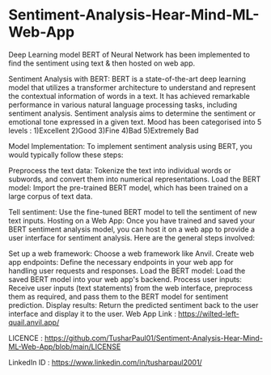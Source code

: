 # Sentiment-Analysis-Hear-Mind-ML-Web-App
Deep Learning model BERT of Neural Network has been implemented to find the sentiment using text &amp; then hosted on web app.

Sentiment Analysis with BERT:
BERT is a state-of-the-art deep learning model that utilizes a transformer architecture to understand and represent the contextual information of words in a text. It has achieved remarkable performance in various natural language processing tasks, including sentiment analysis. Sentiment analysis aims to determine the sentiment or emotional tone expressed in a given text.
Mood has been categorised into 5 levels : 1)Excellent 2)Good 3)Fine 4)Bad 5)Extremely Bad

Model Implementation:
To implement sentiment analysis using BERT, you would typically follow these steps:

Preprocess the text data: Tokenize the text into individual words or subwords, and convert them into numerical representations.
Load the BERT model: Import the pre-trained BERT model, which has been trained on a large corpus of text data.

Tell sentiment: Use the fine-tuned BERT model to tell the sentiment of new text inputs.
Hosting on a Web App:
Once you have trained and saved your BERT sentiment analysis model, you can host it on a web app to provide a user interface for sentiment analysis. Here are the general steps involved:

Set up a web framework: Choose a web framework like Anvil.
Create web app endpoints: Define the necessary endpoints in your web app for handling user requests and responses.
Load the BERT model: Load the saved BERT model into your web app's backend.
Process user inputs: Receive user inputs (text statements) from the web interface, preprocess them as required, and pass them to the BERT model for sentiment prediction.
Display results: Return the predicted sentiment back to the user interface and display it to the user.
Web App Link : https://wilted-left-quail.anvil.app/


LICENCE : https://github.com/TusharPaul01/Sentiment-Analysis-Hear-Mind-ML-Web-App/blob/main/LICENSE

LinkedIn ID : https://www.linkedin.com/in/tusharpaul2001/

